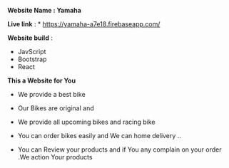 **Website Name : Yamaha**

**Live link** : \* https://yamaha-a7e18.firebaseapp.com/

**Website build** :

- JavScript
- Bootstrap
- React

**This a Website for You**

- We provide a best bike
- Our Bikes are original and
- We provide all upcoming bikes and racing bike
- You can order bikes easily and We can home delivery ..

- You can Review your products and if You any complain on your order .We action Your products
